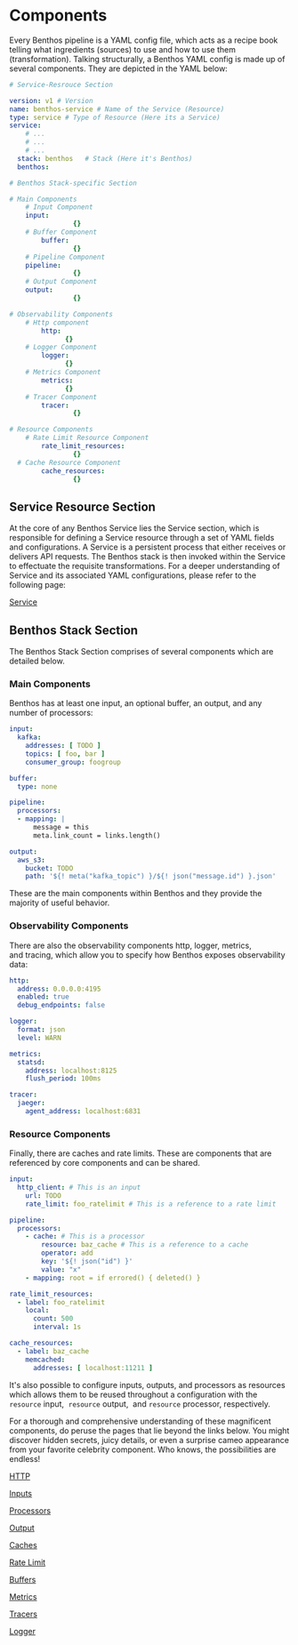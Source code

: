 # Components

Every Benthos pipeline is a YAML config file, which acts as a recipe book telling what ingredients (sources) to use and how to use them (transformation). Talking structurally, a Benthos YAML config is made up of several components. They are depicted in the YAML below:

```yaml
# Service-Resrouce Section

version: v1 # Version
name: benthos-service # Name of the Service (Resource)
type: service # Type of Resource (Here its a Service)
service:
	# ...
	# ...
	# ... 
  stack: benthos   # Stack (Here it's Benthos)
  benthos:

# Benthos Stack-specific Section

# Main Components
	# Input Component 
    input:
				{} 
	# Buffer Component
		buffer:
				{} 
	# Pipeline Component 
    pipeline:
				{} 
	# Output Component
    output: 
				{} 

# Observability Components
	# Http component
		http:
			  {}
	# Logger Component
		logger:
			  {}
	# Metrics Component
		metrics:
			  {}
	# Tracer Component
		tracer:
				{}

# Resource Components
	# Rate Limit Resource Component
		rate_limit_resources:
				{}
  # Cache Resource Component
		cache_resources: 
				{}
```

## Service Resource Section

At the core of any Benthos Service lies the Service section, which is responsible for defining a Service resource through a set of YAML fields and configurations. A Service is a persistent process that either receives or delivers API requests. The Benthos stack is then invoked within the Service to effectuate the requisite transformations. For a deeper understanding of Service and its associated YAML configurations, please refer to the following page:

[Service](../../service.md)

## Benthos Stack Section

The Benthos Stack Section comprises of several components which are detailed below.

### **Main Components**

Benthos has at least one input, an optional buffer, an output, and any number of processors:

```yaml
input:
  kafka:
    addresses: [ TODO ]
    topics: [ foo, bar ]
    consumer_group: foogroup

buffer:
  type: none

pipeline:
  processors:
  - mapping: |
      message = this
      meta.link_count = links.length()

output:
  aws_s3:
    bucket: TODO
    path: '${! meta("kafka_topic") }/${! json("message.id") }.json'
```

These are the main components within Benthos and they provide the majority of useful behavior.

### **Observability Components**

There are also the observability components http, logger, metrics, and tracing, which allow you to specify how Benthos exposes observability data:

```yaml
http:
  address: 0.0.0.0:4195
  enabled: true
  debug_endpoints: false

logger:
  format: json
  level: WARN

metrics:
  statsd:
    address: localhost:8125
    flush_period: 100ms

tracer:
  jaeger:
    agent_address: localhost:6831
```

### **Resource Components**

Finally, there are caches and rate limits. These are components that are referenced by core components and can be shared.

```yaml
input:
  http_client: # This is an input
    url: TODO
    rate_limit: foo_ratelimit # This is a reference to a rate limit

pipeline:
  processors:
    - cache: # This is a processor
        resource: baz_cache # This is a reference to a cache
        operator: add
        key: '${! json("id") }'
        value: "x"
    - mapping: root = if errored() { deleted() }

rate_limit_resources:
  - label: foo_ratelimit
    local:
      count: 500
      interval: 1s

cache_resources:
  - label: baz_cache
    memcached:
      addresses: [ localhost:11211 ]
```

It's also possible to configure inputs, outputs, and processors as resources which allows them to be reused throughout a configuration with the `resource` input,  `resource` output,  and `resource` processor, respectively.

For a thorough and comprehensive understanding of these magnificent components, do peruse the pages that lie beyond the links below. You might discover hidden secrets, juicy details, or even a surprise cameo appearance from your favorite celebrity component. Who knows, the possibilities are endless!

[HTTP](./components/http.md)

[Inputs](./components/inputs.md)

[Processors](./components/processors.md)

[Output](./components/output.md)

[Caches](./components/caches.md)

[Rate Limit](./components/rate_limit.md)

[Buffers](./components/buffers.md)

[Metrics](./components/metrics.md)

[Tracers](./components/tracers.md)

[Logger](./components/logger.md)